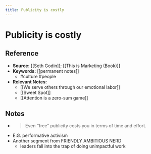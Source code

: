 ```yaml
---
title: Publicity is costly
---
```

# Publicity is costly
## Reference
- **Source:** [[Seth Godin]]; [[This is Marketing (Book)]]
- **Keywords:** [[permanent notes]]
	- #culture #people
- **Relevant Notes:**
	- [[We serve others through our emotional labor]]
	- [[Sweet Spot]]
	- [[Attention is a zero-sum game]]
## Notes
- >Even “free” publicity costs you in terms of time and effort.
- E.G. performative activism
- Another segment from FRIENDLY AMBITIOUS NERD
	- leaders fall into the trap of doing unimpactful work